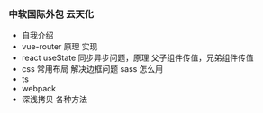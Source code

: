 ### 中软国际外包 云天化

- 自我介绍
- vue-router  原理 实现
- react useState 同步异步问题，原理 父子组件传值，兄弟组件传值
- css 常用布局 解决边框问题 sass 怎么用
- ts
- webpack
- 深浅拷贝 各种方法